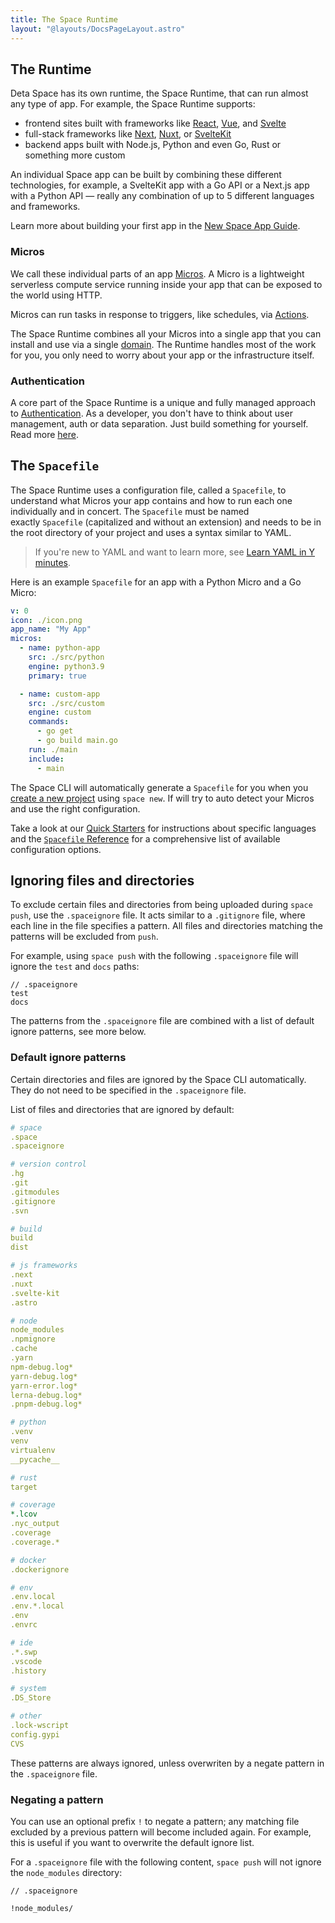 ```yaml
---
title: The Space Runtime
layout: "@layouts/DocsPageLayout.astro"
---
```


## The Runtime

Deta Space has its own runtime, the Space Runtime, that can run almost any type of app. For example, the Space Runtime supports:

- frontend sites built with frameworks like [React](https://react.dev/), [Vue](https://vuejs.org/), and [Svelte](https://svelte.dev/)
- full-stack frameworks like [Next](https://nextjs.org/), [Nuxt](https://nuxtjs.org/), or [SvelteKit](https://kit.svelte.dev/)
- backend apps built with Node.js, Python and even Go, Rust or something more custom

An individual Space app can be built by combining these different technologies, for example, a SvelteKit app with a Go API or a Next.js app with a Python API — really any combination of up to 5 different languages and frameworks.

Learn more about building your first app in the [New Space App Guide](/docs/en/build/new-apps).

### Micros

We call these individual parts of an app [Micros](/docs/en/build/fundamentals/the-space-runtime/micros). A Micro is a lightweight serverless compute service running inside your app that can be exposed to the world using HTTP.

Micros can run tasks in response to triggers, like schedules, via [Actions](/docs/en/build/fundamentals/the-space-runtime/actions).

The Space Runtime combines all your Micros into a single app that you can install and use via a single [domain](/docs/en/build/fundamentals/the-space-runtime/domains). The Runtime handles most of the work for you, you only need to worry about your app or the infrastructure itself.

### Authentication

A core part of the Space Runtime is a unique and fully managed approach to [Authentication](/docs/en/build/fundamentals/the-space-runtime/domains). As a developer, you don't have to think about user management, auth or data separation. Just build something for yourself. Read more [here](/docs/en/build/fundamentals/the-space-runtime/domains).

## The `Spacefile`

The Space Runtime uses a configuration file, called a `Spacefile`, to understand what Micros your app contains and how to run each one individually and in concert. The `Spacefile` must be named exactly `Spacefile` (capitalized and without an extension) and needs to be in the root directory of your project and uses a syntax similar to YAML.

> If you're new to YAML and want to learn more, see [Learn YAML in Y minutes](https://learnxinyminutes.com/docs/yaml/).

Here is an example `Spacefile` for an app with a Python Micro and a Go Micro:

```yaml title="Spacefile"
v: 0
icon: ./icon.png
app_name: "My App"
micros:
  - name: python-app
    src: ./src/python
    engine: python3.9
    primary: true

  - name: custom-app
    src: ./src/custom
    engine: custom
    commands:
      - go get
      - go build main.go
    run: ./main
    include:
      - main
```

The Space CLI will automatically generate a `Spacefile` for you when you [create a new project](/docs/en/build/fundamentals/development/projects#creating-a-project) using `space new`. If will try to auto detect your Micros and use the right configuration.


Take a look at our [Quick Starters](/docs/en/build/quick-starts/) for instructions about specific languages and the [`Spacefile` Reference](/docs/en/build/reference/spacefile) for a comprehensive list of available configuration options.



## Ignoring files and directories

To exclude certain files and directories from being uploaded during `space push`, use the `.spaceignore` file. It acts similar to a `.gitignore` file, where each line in the file specifies a pattern. All files and directories matching the patterns will be excluded from `push`.

For example, using `space push` with the following `.spaceignore` file will ignore the `test` and `docs` paths:

```
// .spaceignore
test
docs
```

The patterns from the `.spaceignore` file are combined with a list of default ignore patterns, see more below.

### Default ignore patterns

Certain directories and files are ignored by the Space CLI automatically. They do not need to be specified in the `.spaceignore` file.

List of files and directories that are ignored by default:

  ```yaml
  # space
  .space
  .spaceignore

  # version control
  .hg
  .git
  .gitmodules
  .gitignore
  .svn

  # build
  build
  dist

  # js frameworks
  .next
  .nuxt
  .svelte-kit
  .astro

  # node
  node_modules
  .npmignore
  .cache
  .yarn
  npm-debug.log*
  yarn-debug.log*
  yarn-error.log*
  lerna-debug.log*
  .pnpm-debug.log*

  # python
  .venv
  venv
  virtualenv
  __pycache__

  # rust
  target

  # coverage
  *.lcov
  .nyc_output
  .coverage
  .coverage.*

  # docker
  .dockerignore

  # env
  .env.local
  .env.*.local
  .env
  .envrc

  # ide
  .*.swp
  .vscode
  .history

  # system
  .DS_Store

  # other
  .lock-wscript
  config.gypi
  CVS
  ```


These patterns are always ignored, unless overwriten by a negate pattern in the `.spaceignore` file.

### Negating a pattern

You can use an optional prefix `!` to negate a pattern; any matching file excluded by a previous pattern will become included again. For example, this is useful if you want to overwrite the default ignore list.

For a `.spaceignore` file with the following content, `space push` will not ignore the `node_modules` directory:

```
// .spaceignore

!node_modules/
```